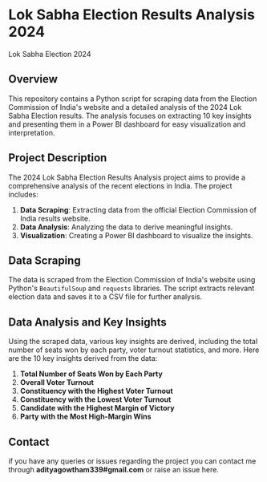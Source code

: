 # Lok Sabha Election Results Analysis 2024
Lok Sabha Election 2024

## Overview

This repository contains a Python script for scraping data from the Election Commission of India's website and a detailed analysis of the 2024 Lok Sabha Election results. The analysis focuses on extracting 10 key insights and presenting them in a Power BI dashboard for easy visualization and interpretation.

## Project Description

The 2024 Lok Sabha Election Results Analysis project aims to provide a comprehensive analysis of the recent elections in India. The project includes:

1. **Data Scraping**: Extracting data from the official Election Commission of India results website.
2. **Data Analysis**: Analyzing the data to derive meaningful insights.
3. **Visualization**: Creating a Power BI dashboard to visualize the insights.

## Data Scraping

The data is scraped from the Election Commission of India's website using Python's `BeautifulSoup` and `requests` libraries. The script extracts relevant election data and saves it to a CSV file for further analysis.

## Data Analysis and Key Insights

Using the scraped data, various key insights are derived, including the total number of seats won by each party, voter turnout statistics, and more. Here are the 10 key insights derived from the data:

1. **Total Number of Seats Won by Each Party**
2. **Overall Voter Turnout**
3. **Constituency with the Highest Voter Turnout**
4. **Constituency with the Lowest Voter Turnout**
5. **Candidate with the Highest Margin of Victory**
6. **Party with the Most High-Margin Wins**

## Contact
if you have any queries or issues regarding the project you can contact me through **adityagowtham339#gmail.com** or raise an issue here.



